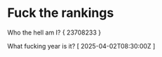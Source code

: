 # Fuck the rankings

Who the hell am I?
{ 23708233 }

What fucking year is it?
[ 2025-04-02T08:30:00Z ]
